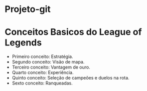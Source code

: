 # Projeto-git
# Conceitos Basicos do League of Legends #
- Primeiro conceito: Estratégia.
- Segundo conceito: Visão de mapa.
- Terceiro conceito: Vantagem de ouro.
- Quarto conceito: Experiência.
- Quinto conceito: Seleção de campeões e duelos na rota.
- Sexto conceito: Ranqueadas.
